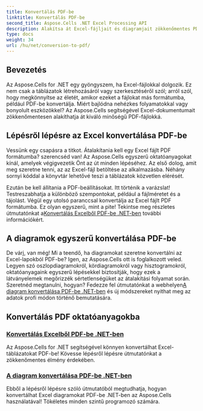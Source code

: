 ```yaml
---
title: Konvertálás PDF-be
linktitle: Konvertálás PDF-be
second_title: Aspose.Cells .NET Excel Processing API
description: Alakítsa át Excel-fájljait és diagramjait zökkenőmentes PDF-fájlokká a könnyen követhető Aspose.Cells for .NET oktatóanyagaink segítségével.
type: docs
weight: 34
url: /hu/net/conversion-to-pdf/
---
```

## Bevezetés

Az Aspose.Cells for .NET egy gyöngyszem, ha Excel-fájlokkal dolgozik. Ez nem csak a táblázatok létrehozásáról vagy szerkesztéséről szól; arról szól, hogy megkönnyítse az életét, amikor ezeket a fájlokat más formátumba, például PDF-be konvertálja. Miért bajlódna nehézkes folyamatokkal vagy bonyolult eszközökkel? Az Aspose.Cells segítségével Excel-dokumentumait zökkenőmentesen alakíthatja át kiváló minőségű PDF-fájlokká. 

## Lépésről lépésre az Excel konvertálása PDF-be

Vessünk egy csapásra a titkot. Átalakítania kell egy Excel fájlt PDF formátumba? szerencséd van! Az Aspose.Cells egyszerű oktatóanyagokat kínál, amelyek végigvezetik Önt az út minden lépéséhez. Az első dolog, amit meg szeretne tenni, az az Excel-fájl betöltése az alkalmazásba. Néhány sornyi kóddal a könyvtár lehetővé teszi a táblázatok közvetlen elérését.

 Ezután be kell állítania a PDF-beállításokat. Itt történik a varázslat! Testreszabhatja a különböző szempontokat, például a fájlméretet és a tájolást. Végül egy utolsó paranccsal konvertálja az Excel fájlt PDF formátumba. Ez olyan egyszerű, mint a pite! Tekintse meg részletes útmutatónkat a[Konvertálás Excelből PDF-be .NET-ben](./excel-to-pdf-conversion/) további információkért.

## A diagramok egyszerű konvertálása PDF-be

De várj, van még! Mi a teendő, ha diagramokat szeretne konvertálni az Excel-lapokból PDF-be? Igen, az Aspose.Cells ott is foglalkozott veled. Legyen szó oszlopdiagramokról, kördiagramokról vagy hisztogramokról, oktatóanyagaink egyszerű lépésekkel biztosítják, hogy ezek a látványelemek megőrizzék sértetlenségüket az átalakítási folyamat során. Szeretnéd megtanulni, hogyan? Fedezze fel útmutatónkat a webhelyen[A diagram konvertálása PDF-be .NET-ben](./convert-chart-to-pdf/) és új módszereket nyithat meg az adatok profi módon történő bemutatására.

## Konvertálás PDF oktatóanyagokba
### [Konvertálás Excelből PDF-be .NET-ben](./excel-to-pdf-conversion/)
Az Aspose.Cells for .NET segítségével könnyen konvertálhat Excel-táblázatokat PDF-be! Kövesse lépésről lépésre útmutatónkat a zökkenőmentes élmény érdekében.
### [A diagram konvertálása PDF-be .NET-ben](./convert-chart-to-pdf/)
Ebből a lépésről lépésre szóló útmutatóból megtudhatja, hogyan konvertálhat Excel diagramokat PDF-be .NET-ben az Aspose.Cells használatával! Tökéletes minden szintű programozó számára.